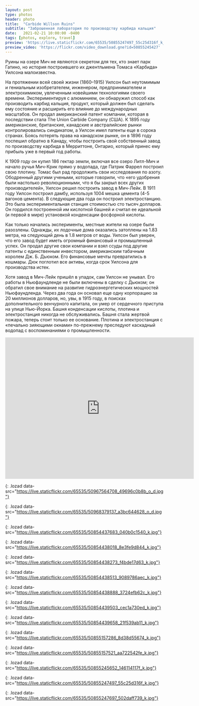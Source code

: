 ```yaml
---
layout: post
type: photos
header: photo
title:  "Carbide Willson Ruins"
subtitle: "Заброшенная лаборатория по производству карбида кальция"
date:   2021-02-21 10:00:00 -0400
tags: [photos, explore, travel]
preview: 'https://live.staticflickr.com/65535/50855247497_55c25d316f_k_d.jpg'
preview_video: 'https://flickr.com/video_download.gne?id=50855245427'
---
```


Руины на озере Мич не являются секретом для тех, кто знает парк Гатино, но история построившего их джентльмена Томаса «Карбида» Уилсона малоизвестна.

На протяжении всей своей жизни (1860–1915) Уилсон был неутомимым и гениальным изобретателем, инженером, предпринимателем и электрохимиком, увлеченным новейшими технологиями своего времени. Экспериментируя с алюминием, он обнаружил способ как производить карбид кальция, продукт, который должен был сделать ему состояние и расширить его влияние до международных масштабов. Он продал американский патент компании, которая в последствии стала The Union Carbide Company (США). К 1895 году американские, британские, канадские и австралийские рынки контролировались синдикатом, а Уилсон имел патенты еще в сорока странах. Боясь потерять права на канадском рынке, он в 1896 году поспешил обратно в Канаду, чтобы построить свой собственный завод по производству карбида в Мерриттоне, Онтарио, который принес ему прибыль уже в первый год работы.

К 1909 году он купил 186 гектар земли, включая все озеро Литл-Мич и начало ручья Мич-Крик прямо у водопада, где Патрик Фаррел построил свою плотину. Томас был рад продолжить свои исследования по азоту. Ободренный другими учеными, которые говорили, что «его удобрения были настолько революционными, что я бы закрыл всех других производителей», Уилсон решил построить завод в Мич-Лейк. В 1911 году Уилсон построил дамбу, используя 1004 мешка цемента (4-5 вагонов цемента). В следующие два года он построил электростанцию. Это была экспериментальная станция стоимостью сто тысяч долларов. Он гордился построенной им кислотной башней и считал ее идеальной (и первой в мире) установкой конденсации фосфорной кислоты.

Как только начались эксперименты, местные жители на озере были разозлены. Однажды, их лодочные дома оказались затоплены на 1.83 метра, на следующий день в 1.8 метров от воды. Уилсон был уверен, что его завод будет иметь огромный финансовый и промышленный успех. Он продал другие свои компании и взял ссуды под другие патенты с единственным инвестором, американским табачным королем Дж. Б. Дьюком. Его финансовые мечты превратились в кошмары. Дюк поглотил все активы, когда срок Уилсона для производства истек.

Хотя завод в Мич-Лейк пришёл в упадок, сам Уилсон не унывал. Его работы в Ньюфаундленде не были включены в сделку с Дьюком; он обратил свое внимание на развитие гидроэнергетических мощностей Ньюфаундленда. Через два года он основал еще одну корпорацию за 20 миллионов долларов, но, увы, в 1915 году, в поисках дополнительного венчурного капитала, он умер от сердечного приступа на улице Нью-Йорка. Башня конденсации кислоты, плотина и электростанция никогда не обслуживались. Башня стала жертвой пожара, теперь стоит только ее основание. Плотина и электростанция с «печально зияющими окнами» по-прежнему преследуют каскадный водопад с воспоминаниями о промышленности.

<iframe src="https://www.google.com/maps/embed?pb=!1m14!1m12!1m3!1d2437.983543764947!2d-75.86838482632503!3d45.53857385842127!2m3!1f0!2f0!3f0!3m2!1i1024!2i768!4f13.1!5e1!3m2!1sen!2sca!4v1613965817133!5m2!1sen!2sca" width="600" height="450" frameborder="0" style="border:0" allowfullscreen="" class="post-map"></iframe>

![](){: .lozad data-src="https://live.staticflickr.com/65535/50967564708_49696c0b8b_o_d.jpg"}

![](){: .lozad data-src="https://live.staticflickr.com/65535/50968379137_a3bc644628_o_d.jpg"}

![](){: .lozad data-src="https://live.staticflickr.com/65535/50854437683_040b0c1540_k.jpg"}

![](){: .lozad data-src="https://live.staticflickr.com/65535/50854438018_8e3fe9d844_k.jpg"}

![](){: .lozad data-src="https://live.staticflickr.com/65535/50854438273_f4bde17d63_k.jpg"}

![](){: .lozad data-src="https://live.staticflickr.com/65535/50854438513_9089786aec_k.jpg"}

![](){: .lozad data-src="https://live.staticflickr.com/65535/50854438888_3724efb62c_k.jpg"}

![](){: .lozad data-src="https://live.staticflickr.com/65535/50854439503_cec1a730ed_k.jpg"}

![](){: .lozad data-src="https://live.staticflickr.com/65535/50854439658_21f539ab11_k.jpg"}

![](){: .lozad data-src="https://live.staticflickr.com/65535/50855157286_8d38d55674_k.jpg"}

![](){: .lozad data-src="https://live.staticflickr.com/65535/50855157521_aa722542fe_k.jpg"}

![](){: .lozad data-src="https://live.staticflickr.com/65535/50855245652_146114117f_k.jpg"}

![](){: .lozad data-src="https://live.staticflickr.com/65535/50855247497_55c25d316f_k.jpg"}

![](){: .lozad data-src="https://live.staticflickr.com/65535/50855247697_502daff739_k.jpg"}
